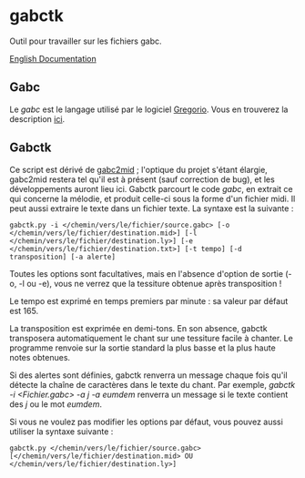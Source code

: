 gabctk
======

Outil pour travailler sur les fichiers gabc.

[English Documentation](http://www.sspxusa.org/goodies/gabc2mid/)

Gabc
----

Le *gabc* est le langage utilisé par le logiciel [Gregorio](http://home.gna.org/gregorio/). Vous en trouverez la description [ici](http://home.gna.org/gregorio/gabc/).

Gabctk
------

Ce script est dérivé de [gabc2mid](https://github.com/jperon/gabc2mid) ; l'optique du projet s'étant élargie, gabc2mid restera tel qu'il est à présent (sauf correction de bug), et les développements auront lieu ici.
Gabctk parcourt le code *gabc*, en extrait ce qui concerne la mélodie, et produit celle-ci sous la forme d'un fichier midi. Il peut aussi extraire le texte dans un fichier texte. La syntaxe est la suivante :

    gabctk.py -i </chemin/vers/le/fichier/source.gabc> [-o </chemin/vers/le/fichier/destination.mid>] [-l </chemin/vers/le/fichier/destination.ly>] [-e </chemin/vers/le/fichier/destination.txt>] [-t tempo] [-d transposition] [-a alerte]

Toutes les options sont facultatives, mais en l'absence d'option de sortie (-o, -l ou -e), vous ne verrez que la tessiture obtenue après transposition !

Le tempo est exprimé en temps premiers par minute : sa valeur par défaut est 165.

La transposition est exprimée en demi-tons. En son absence, gabctk transposera automatiquement le chant sur une tessiture facile à chanter. Le programme renvoie sur la sortie standard la plus basse et la plus haute notes obtenues.

Si des alertes sont définies, gabctk renverra un message chaque fois qu'il détecte la chaîne de caractères dans le texte du chant. Par exemple, *gabctk -i <Fichier.gabc> -a j -a eumdem* renverra un message si le texte contient des *j* ou le mot *eumdem*.

Si vous ne voulez pas modifier les options par défaut, vous pouvez aussi utiliser la syntaxe suivante :

    gabctk.py </chemin/vers/le/fichier/source.gabc> [</chemin/vers/le/fichier/destination.mid> OU </chemin/vers/le/fichier/destination.ly>]


